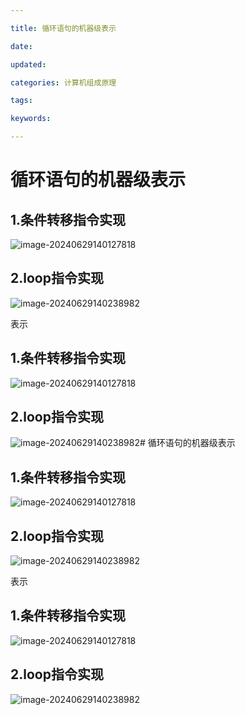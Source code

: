 ```yaml
---

title: 循环语句的机器级表示

date: 

updated: 

categories: 计算机组成原理

tags: 

keywords: 

---
```

# 循环语句的机器级表示

## 1.条件转移指令实现



![image-20240629140127818](../TyporaImage/计算机组成原理图片/image-20240629140127818.png)

## 2.loop指令实现

![image-20240629140238982](../TyporaImage/计算机组成原理图片/image-20240629140238982.png)

表示

## 1.条件转移指令实现



![image-20240629140127818](../TyporaImage/计算机组成原理图片/image-20240629140127818.png)

## 2.loop指令实现

![image-20240629140238982](../TyporaImage/计算机组成原理图片/image-20240629140238982.png)# 循环语句的机器级表示

## 1.条件转移指令实现



![image-20240629140127818](../TyporaImage/计算机组成原理图片/image-20240629140127818.png)

## 2.loop指令实现

![image-20240629140238982](../TyporaImage/计算机组成原理图片/image-20240629140238982.png)

表示

## 1.条件转移指令实现



![image-20240629140127818](../TyporaImage/计算机组成原理图片/image-20240629140127818.png)

## 2.loop指令实现

![image-20240629140238982](../TyporaImage/计算机组成原理图片/image-20240629140238982.png)